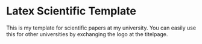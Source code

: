 # Latex Scientific Template
This is my template for scientific papers at my university. You can easily use this for other universities by exchanging the logo at the titelpage.
